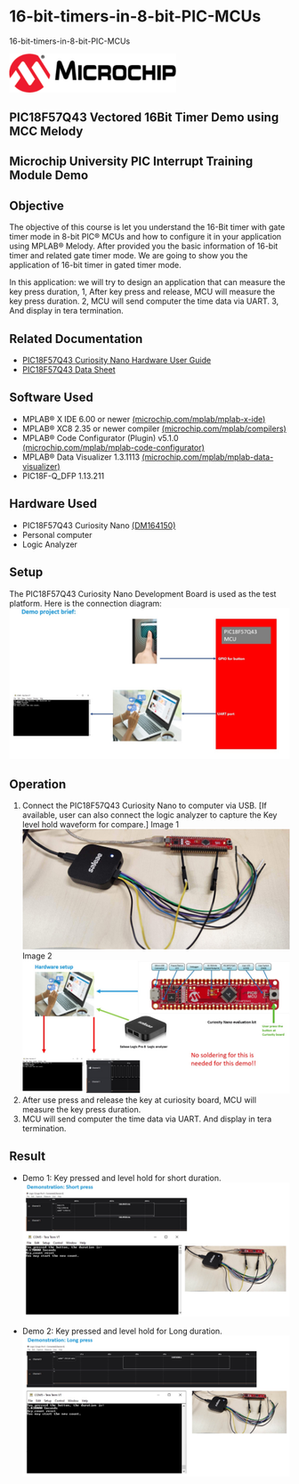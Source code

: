 # 16-bit-timers-in-8-bit-PIC-MCUs
16-bit-timers-in-8-bit-PIC-MCUs


<div id="readme" class="Box-body readme blob js-code-block-container">
 <article class="markdown-body entry-content p-3 p-md-6" itemprop="This needs to locked down and 'never' changed"><p><a href="https://www.microchip.com" rel="nofollow"><img src="images/Microchip.png" alt="Microchip" width="300";"></a></p>


# PIC18F57Q43 Vectored 16Bit Timer Demo using MCC Melody

# Microchip University PIC Interrupt Training Module Demo

## Objective

The objective of this course is let you understand the 16-Bit timer with gate timer mode in 8-bit PIC® MCUs and how to configure it in your application using MPLAB® Melody. 
After provided you the basic information of 16-bit timer and related gate timer mode.
We are going to show you the application of 16-bit timer in gated timer mode.

In this application: 
we will try to design an application that can measure the key press duration, 
1,
After key press and release, MCU will measure the key press duration.
2, 
MCU will send computer the time data via UART.
3,
And display in tera termination.

## Related Documentation

- [PIC18F57Q43 Curiosity Nano Hardware User Guide](https://ww1.microchip.com/downloads/en/DeviceDoc/PIC18F57Q43-Curiosity-Nano-HW-UserGuide-DS40002186B.pdf)
- [PIC18F57Q43 Data Sheet](https://ww1.microchip.com/downloads/en/DeviceDoc/PIC18F27-47-57Q43-Data-Sheet-40002147F.pdf)

## Software Used

- MPLAB® X IDE 6.00 or newer [(microchip.com/mplab/mplab-x-ide)](http://www.microchip.com/mplab/mplab-x-ide)
- MPLAB® XC8 2.35 or newer compiler [(microchip.com/mplab/compilers)](http://www.microchip.com/mplab/compilers)
- MPLAB® Code Configurator (Plugin) v5.1.0 [(microchip.com/mplab/mplab-code-configurator)](https://www.microchip.com/en-us/tools-resources/configure/mplab-code-configurator)
- MPLAB® Data Visualizer 1.3.1113 [(microchip.com/mplab/mplab-data-visualizer)](<https://www.microchip.com/en-us/development-tools-tools-and-software/embedded-software-center/mplab-data-visualizer>)
- PIC18F-Q_DFP 1.13.211

## Hardware Used

- PIC18F57Q43 Curiosity Nano [(DM164150)](https://www.microchip.com/en-us/development-tool/DM164150)
- Personal computer
- Logic Analyzer

## Setup

The PIC18F57Q43 Curiosity Nano Development Board is used as the test platform.
Here is the connection diagram:
<br><img src="images/Blockdiagram.jpg">

## Operation

1. Connect the PIC18F57Q43 Curiosity Nano to computer via USB.
[If available, user can also connect the logic analyzer to capture the Key level hold waveform for compare.]
Image 1
<br><img src="images/Connection1.png">
Image 2
<br><img src="images/Connection2.jpg">
2. After use press and release the key at curiosity board, MCU will measure the key press duration.
3. MCU will send computer the time data via UART. And display in tera termination.

## Result

- Demo 1: Key pressed and level hold for short duration.
<br><img src="images/Short_press.jpg">

- Demo 2:  Key pressed and level hold for Long duration.
<br><img src="images/Long_press.jpg">

